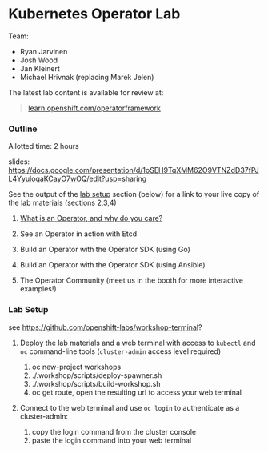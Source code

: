 # Kubernetes Operator Lab

Team:

 * Ryan Jarvinen
 * Josh Wood
 * Jan Kleinert
 * Michael Hrivnak (replacing Marek Jelen)

The latest lab content is available for review at:

>  [learn.openshift.com/operatorframework](https://learn.openshift.com/operatorframework/)

### Outline
Allotted time: 2 hours

slides: https://docs.google.com/presentation/d/1oSEH9TqXMM62O9VTNZdD37fPJL4YyuloqaKCayO7wOQ/edit?usp=sharing

See the output of the [lab setup](#Lab_Setup) section (below) for a link to your live copy of the lab materials (sections 2,3,4)

 1. [What is an Operator, and why do you care?](https://docs.google.com/presentation/d/1oSEH9TqXMM62O9VTNZdD37fPJL4YyuloqaKCayO7wOQ/edit?usp=sharing)

 2. See an Operator in action with Etcd

 3. Build an Operator with the Operator SDK (using Go)

 4. Build an Operator with the Operator SDK (using Ansible)

 5. The Operator Community (meet us in the booth for more interactive examples!)

### Lab Setup

see https://github.com/openshift-labs/workshop-terminal?

1. Deploy the lab materials and a web terminal with access to `kubectl` and `oc` command-line tools (`cluster-admin` access level required)

   1. oc new-project workshops
   2. ./.workshop/scripts/deploy-spawner.sh
   3. ./.workshop/scripts/build-workshop.sh
   4. oc get route, open the resulting url to access your web terminal

2. Connect to the web terminal and use `oc login` to authenticate as a cluster-admin:

   1. copy the login command from the cluster console
   2. paste the login command into your web terminal
